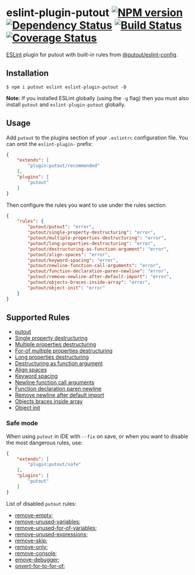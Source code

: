 # eslint-plugin-putout [![NPM version][NPMIMGURL]][NPMURL] [![Dependency Status][DependencyStatusIMGURL]][DependencyStatusURL] [![Build Status][BuildStatusIMGURL]][BuildStatusURL] [![Coverage Status][CoverageIMGURL]][CoverageURL]

[NPMIMGURL]: https://img.shields.io/npm/v/eslint-plugin-putout.svg?style=flat&longCache=true
[BuildStatusIMGURL]: https://img.shields.io/travis/coderaiser/eslint-plugin-putout/master.svg?style=flat&longCache=true
[DependencyStatusIMGURL]: https://david-dm.org/coderaiser/eslint-plugin-putout.svg?path=packages/eslint-plugin-putout
[NPMURL]: https://npmjs.org/package/eslint-plugin-putout "npm"
[BuildStatusURL]: https://travis-ci.org/coderaiser/eslint-plugin-putout "Build Status"
[DependencyStatusURL]: https://david-dm.org/coderaiser/eslint-plugin-putout?path=packages/eslint-plugin-putout "Dependency Status"
[CoverageURL]: https://coveralls.io/github/coderaiser/putout?branch=master
[CoverageIMGURL]: https://coveralls.io/repos/coderaiser/putout/badge.svg?branch=master&service=github

[ESLint](https://eslint.org) plugin for putout with built-in rules from [@putout/eslint-config](https://github.com/coderaiser/eslint-plugin-putout/tree/master/packages/eslint-config).

## Installation

```
$ npm i putout eslint eslint-plugin-putout -D
```

**Note:** If you installed ESLint globally (using the `-g` flag) then you must also install `putout` and `eslint-plugin-putout` globally.

## Usage

Add `putout` to the plugins section of your `.eslintrc` configuration file. You can omit the `eslint-plugin-` prefix:

```json
{
    "extends": [
        "plugin:putout/recommended"
    ],
    "plugins": [
        "putout"
    ]
}
```

Then configure the rules you want to use under the rules section.

```json
{
    "rules": {
        "putout/putout": "error",
        "putout/single-property-destructuring": "error",
        "putout/multiple-properties-destructuring": "error",
        "putout/long-properties-destructuring": "error",
        "putout/destructuring-as-function-argument": "error",
        "putout/align-spaces": "error",
        "putout/keyword-spacing": "error",
        "putout/newline-function-call-arguments": "error",
        "putout/function-declaration-paren-newline": "error",
        "putout/remove-newline-after-default-import": "error",
        "putout/objects-braces-inside-array": "error",
        "putout/object-init": "error"
    }
}
```

## Supported Rules

- [putout](lib/putout)
- [Single property destructuring](/packages/eslint-plugin-putout/lib/single-property-destructuring)
- [Multiple properties destructuring](/packages/eslint-plugin-putout/lib/multiple-properties-destructuring)
- [For-of multiple properties destructuring](/packages/eslint-plugin-putout/lib/for-of-multiple-properties-destructuring)
- [Long properties destructuring](/packages/eslint-plugin-putout/lib/long-properties-destructuring)
- [Destructuring as function argument](/packages/eslint-plugin-putout/lib/destructuring-as-function-argument)
- [Align spaces](/packages/eslint-plugin-putout/lib/align-spaces)
- [Keyword spacing](/packages/eslint-plugin-putout/lib/keyword-spacing)
- [Newline function call arguments](/packages/eslint-plugin-putout/lib/newline-function-call-arguments)
- [Function declaration paren newline](/packages/eslint-plugin-putout/lib/function-declaration-paren-newline)
- [Remove newline after default import](/packages/eslint-plugin-putout/lib/remove-newline-after-default-import)
- [Objects braces inside array](/packages/eslint-plugin-putout/lib/objects-braces-inside-array)
- [Object init](/packages/eslint-plugin-putout/lib/object-init)

### Safe mode

When using `putout` in IDE with `--fix` on save, or when you want to disable the most dangerous rules, use:

```json
{
    "extends": [
        "plugin:putout/safe"
    ],
    "plugins": [
        "putout"
    ]
}
```

List of disabled `putout` rules:

- [remove-empty](https://github.com/coderaiser/putout/tree/v20.0.0/packages/plugin-remove-empty);
- [remove-unused-variables](https://github.com/coderaiser/putout/tree/v20.0.0/packages/remove-unused-variables);
- [remove-unused-for-of-variables](https://github.com/coderaiser/putout/tree/v20.0.0/packages/remove-unused-for-of-variables);
- [remove-unused-expressions](https://github.com/coderaiser/putout/tree/v20.0.0/packages);
- [remove-skip](https://github.com/coderaiser/putout/tree/v20.0.0/packages/remove-skip);
- [remove-only](https://github.com/coderaiser/putout/tree/v20.0.0/packages/remove-only);
- [remove-console](https://github.com/coderaiser/putout/tree/v20.0.0/packages/remove-console);
- [emove-debugger](https://github.com/coderaiser/putout/tree/v20.0.0/packages/remove-debugger);
- [onvert-for-to-for-of](https://github.com/coderaiser/putout/tree/v20.0.0/packages/convert-for-to-for-of);
